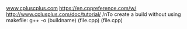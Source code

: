www.cpluscplus.com
https://en.cppreference.com/w/
http://www.cplusplus.com/doc/tutorial/
/nTo create a build without using makefile: g++ -o (buildname) (file.cpp) (file.cpp)
